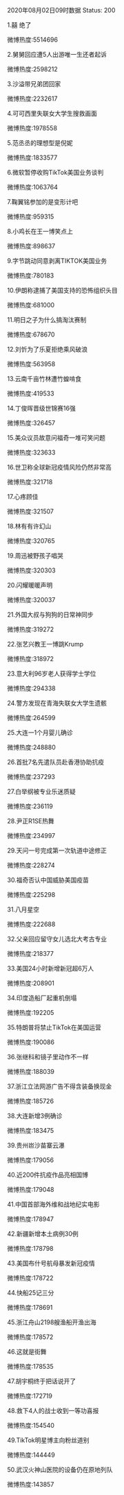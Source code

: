 2020年08月02日09时数据
Status: 200

1.囍 绝了

微博热度:5514696

2.舅舅回应遭5人出游唯一生还者起诉

微博热度:2598212

3.沙溢带兄弟团回家

微博热度:2232617

4.可可西里失联女大学生搜救画面

微博热度:1978558

5.范丞丞的理想型是倪妮

微博热度:1833577

6.微软暂停收购TikTok美国业务谈判

微博热度:1063764

7.鞠翼铭参加的是变形计吧

微博热度:959315

8.小鸡长在王一博笑点上

微博热度:898637

9.字节跳动同意剥离TIKTOK美国业务

微博热度:780183

10.伊朗称逮捕了美国支持的恐怖组织头目

微博热度:681000

11.明日之子为什么搞淘汰赛制

微博热度:678670

12.刘忻为了乐夏拒绝乘风破浪

微博热度:563958

13.云南千亩竹林遭竹蝗啃食

微博热度:419533

14.丁俊晖晋级世锦赛16强

微博热度:326457

15.美众议员故意问福奇一堆可笑问题

微博热度:323633

16.世卫称全球新冠疫情风险仍然非常高

微博热度:321718

17.心疼顾佳

微博热度:321507

18.林有有许幻山

微博热度:320765

19.周迅被野孩子唱哭

微博热度:320303

20.闪耀暖暖声明

微博热度:320037

21.外国大叔与狗狗的日常神同步

微博热度:319272

22.张艺兴教王一博跳Krump

微博热度:318972

23.意大利96岁老人获得学士学位

微博热度:294338

24.警方发现在青海失联女大学生遗骸

微博热度:264599

25.大连一1个月婴儿确诊

微博热度:248880

26.首批7名先遣队员赴香港协助抗疫

微博热度:237293

27.白举纲被专业乐迷质疑

微博热度:236119

28.尹正R1SE热舞

微博热度:234997

29.天问一号完成第一次轨道中途修正

微博热度:228274

30.福奇否认中国威胁美国疫苗

微博热度:225298

31.八月星空

微博热度:222688

32.父亲回应留守女儿选北大考古专业

微博热度:218377

33.美国24小时新增新冠超6万人

微博热度:208901

34.印度造船厂起重机倒塌

微博热度:192205

35.特朗普将禁止TikTok在美国运营

微博热度:190086

36.张继科和镜子里动作不一样

微博热度:188039

37.浙江立法网游广告不得含装备换现金

微博热度:185726

38.大连新增3例确诊

微博热度:183475

39.贵州岜沙苗寨云瀑

微博热度:179056

40.近200件抗疫作品亮相国博

微博热度:179048

41.中国首部海外维和战地纪实电影

微博热度:178947

42.新疆新增本土病例30例

微博热度:178798

43.美国布什号航母暴发新冠疫情

微博热度:178722

44.快船25记三分

微博热度:178691

45.浙江舟山2198艘渔船开渔出海

微博热度:178572

46.这就是街舞

微博热度:178535

47.胡宇桐终于把话说开了

微博热度:172719

48.救下4人的战士收到一等功喜报

微博热度:154540

49.TikTok明星博主向粉丝道别

微博热度:144449

50.武汉火神山医院的设备仍在原地列队

微博热度:143857

